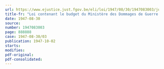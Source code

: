 ```yaml
---
url: https://www.ejustice.just.fgov.be/eli/loi/1947/08/30/1947083003/justel
title-fr: "Loi contenant le budget du Ministère des Dommages de Guerre pour l'exercice 1946"
date: 1947-08-30
source:
number: 1947083003
page: 888888
case: 1947-08-30/03
publication: 1947-10-02
starts:
modifies:
pdf-original:
pdf-consolidated:
---
```


